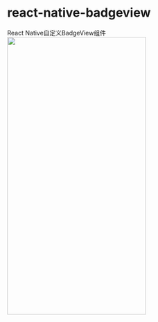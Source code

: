 # react-native-badgeview
React Native自定义BadgeView组件
<br>
<img src="https://github.com/jjhappyforever/TouTiaoTabBar/blob/master/screenshots/badgeview.png" width="320" height="640">
